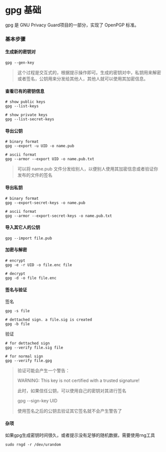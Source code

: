 # gpg 基础

gpg 是 GNU Privacy Guard项目的一部分，实现了 OpenPGP 标准。

### 基本步骤

#### 生成新的密钥对

```shell
gpg --gen-key
```

> 这个过程是交互式的，根据提示操作即可。生成的密钥对中，私钥用来解密或者签名，公钥用来分发给其他人，其他人就可以使用其加密信息。

#### 查看已有的密钥信息

```shell
# show public keys
gpg --list-keys

# show private keys
gpg --list-secret-keys
```

#### 导出公钥

```shell
# binary format
gpg --export -u UID -o name.pub

# ascii format
gpg --armor --export UID -o name.pub.txt
```

> 可以将 name.pub 文件分发给别人，以便别人使用其加密信息或者验证你发布的文件的签名

#### 导出私钥

```shell
# binary format
gpg --export-secret-keys -o name.pub

# ascii format
gpg --armor --export-secret-keys -o name.pub.txt
```

#### 导入其它人的公钥

```shell
gpg --import file.pub
```

#### 加密与解密

```shell
# encrypt
gpg -e -r UID -o file.enc file

# decrypt
gpg -d -o file file.enc
```

#### 签名与验证

签名

```shell
gpg -s file

# dettached sign. a file.sig is created
gpg -b file
```

验证

```shell
# for dettached sign
gpg --verify file.sig file

# for normal sign
gpg --verify file.gpg
```

> 验证可能会产生一个警告：
>
> WARNING: This key is not certified with a trusted signature!
>
> 此时，如果信任公钥，可以使用自己的密钥对其进行签名
>
> gpg --sign-key UID
>
> 使用签名之后的公钥去验证其它签名就不会产生警告了

#### 杂项

如果gpg生成密钥时间很久，或者提示没有足够的随机数据，需要使用rng工具

```shell
sudo rngd -r /dev/urandom
```

